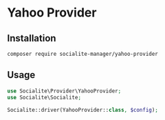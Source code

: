 # Yahoo Provider

## Installation

```
composer require socialite-manager/yahoo-provider
```

## Usage

```php
use Socialite\Provider\YahooProvider;
use Socialite\Socialite;

Socialite::driver(YahooProvider::class, $config);
```
